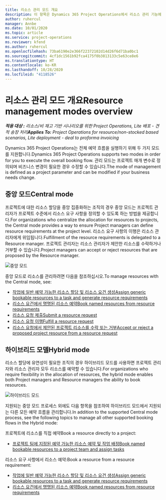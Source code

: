 ```yaml
---
title: 리소스 관리 모드 개요
description: 이 항목은 Dynamics 365 Project Operations에서 리소스 관리 기능에 대한 정보를 제공합니다.
author: ruhercul
manager: Annbe
ms.date: 10/01/2020
ms.topic: article
ms.service: project-operations
ms.reviewer: kfend
ms.author: ruhercul
ms.openlocfilehash: 73ba6190e2e366f22372102d14d26f6d71ba0bc1
ms.sourcegitcommit: 4cf1dc1561b92fca4175f0b3813133c5e63ce8e6
ms.translationtype: HT
ms.contentlocale: ko-KR
ms.lasthandoff: 10/28/2020
ms.locfileid: "4118526"
---
```

# <a name="resource-management-modes-overview"></a><span data-ttu-id="542ba-103">리소스 관리 모드 개요</span><span class="sxs-lookup"><span data-stu-id="542ba-103">Resource management modes overview</span></span>

<span data-ttu-id="542ba-104">_**적용 대상 :** 리소스/비 재고 기반 시나리오를 위한 Project Operations, Lite 배포 - 견적 송장 처리_</span><span class="sxs-lookup"><span data-stu-id="542ba-104">_**Applies To:** Project Operations for resource/non-stocked based scenarios, Lite deployment - deal to proforma invoicing_</span></span>


<span data-ttu-id="542ba-105">Dynamics 365 Project Operations는 전체 예약 흐름을 실행하기 위해 두 가지 모드를 지원합니다.</span><span class="sxs-lookup"><span data-stu-id="542ba-105">Dynamics 365 Project Operations supports two modes in order for you to execute the overall booking flow.</span></span> <span data-ttu-id="542ba-106">관리 모드는 프로젝트 매개 변수로 정의되며 비즈니스 변경이 필요한 경우 수정할 수 있습니다.</span><span class="sxs-lookup"><span data-stu-id="542ba-106">The mode of management is defined as a project parameter and can be modified if your business needs change.</span></span>    

## <a name="central-mode"></a><span data-ttu-id="542ba-107">중앙 모드</span><span class="sxs-lookup"><span data-stu-id="542ba-107">Central mode</span></span>
<span data-ttu-id="542ba-108">프로젝트에 대한 리소스 할당을 중앙 집중화하는 조직의 경우 중앙 모드는 프로젝트 관리자가 프로젝트 수준에서 리소스 요구 사항을 정의할 수 있도록 하는 방법을 제공합니다.</span><span class="sxs-lookup"><span data-stu-id="542ba-108">For organizations who centralize the allocation for resources to projects, the Central mode provides a way to ensure Project managers can define resource requirements at the project level.</span></span> <span data-ttu-id="542ba-109">리소스 요구 사항의 이행은 리소스 관리자에게 위임됩니다.</span><span class="sxs-lookup"><span data-stu-id="542ba-109">Fulfillment of the resource requirements is delegated to a Resource manager.</span></span> <span data-ttu-id="542ba-110">프로젝트 관리자는 리소스 관리자가 제안한 리소스를 수락하거나 거부할 수 있습니다.</span><span class="sxs-lookup"><span data-stu-id="542ba-110">Project managers can accept or reject resources that are proposed by the Resource manager.</span></span>

![중앙 모드](./media/resource-management-central.png)

<span data-ttu-id="542ba-112">중앙 모드로 리소스를 관리하려면 다음을 참조하십시오.</span><span class="sxs-lookup"><span data-stu-id="542ba-112">To manage resources with the Central mode, see:</span></span>

- [<span data-ttu-id="542ba-113">작업에 일반 예약 가능한 리소스 할당 및 리소스 요건 생성</span><span class="sxs-lookup"><span data-stu-id="542ba-113">Assign generic bookable resources to a task and generate resource requirements</span></span>](https://docs.microsoft.com/dynamics365/project-service/assign-generic-bookable-resource)
- [<span data-ttu-id="542ba-114">리소스 요건에서 명명된 리소스 예약</span><span class="sxs-lookup"><span data-stu-id="542ba-114">Book named resources from resource requirements</span></span>](https://docs.microsoft.com/dynamics365/project-service/book-named-resource)
- [<span data-ttu-id="542ba-115">리소스 요청 제출</span><span class="sxs-lookup"><span data-stu-id="542ba-115">Submit a resource request</span></span>](https://docs.microsoft.com/dynamics365/project-service/submit-resource-request)
- [<span data-ttu-id="542ba-116">리소스 요청 이행</span><span class="sxs-lookup"><span data-stu-id="542ba-116">Fulfill a resource request</span></span>](https://docs.microsoft.com/dynamics365/project-service/resource-management-fulfill-requests)
- [<span data-ttu-id="542ba-117">리소스 요청에서 제안된 프로젝트 리소스를 수락 또는 거부</span><span class="sxs-lookup"><span data-stu-id="542ba-117">Accept or reject a proposed project resource from a resource request</span></span>](https://docs.microsoft.com/dynamics365/project-service/accept-reject-proposed-resource)

## <a name="hybrid-mode"></a><span data-ttu-id="542ba-118">하이브리드 모델</span><span class="sxs-lookup"><span data-stu-id="542ba-118">Hybrid mode</span></span>
<span data-ttu-id="542ba-119">리소스 할당에 유연성이 필요한 조직의 경우 하이브리드 모드를 사용하면 프로젝트 관리자와 리소스 관리자 모두 리소스를 예약할 수 있습니다.</span><span class="sxs-lookup"><span data-stu-id="542ba-119">For organizations who require flexibility in the allocation of resources, the hybrid mode enables both Project managers and Resource managers the ability to book resources.</span></span>

![하이브리드 모드](./media/resource-management-hybrid.png)

<span data-ttu-id="542ba-121">지원되는 중앙 모드 프로세스 외에도 다음 항목을 참조하여 하이브리드 모드에서 지원되는 다른 모든 예약 흐름을 관리합니다.</span><span class="sxs-lookup"><span data-stu-id="542ba-121">In addition to the supported Central mode process, see the following topics to manage all other supported booking flows in the Hybrid mode:</span></span>

<span data-ttu-id="542ba-122">프로젝트에 리소스를 직접 예약</span><span class="sxs-lookup"><span data-stu-id="542ba-122">Book a resource directly to a project:</span></span>
- [<span data-ttu-id="542ba-123">프로젝트 팀에 지정된 예약 가능한 리소스 예약 및 작업 배정</span><span class="sxs-lookup"><span data-stu-id="542ba-123">Book named bookable resources to a project team and assign tasks</span></span>](https://docs.microsoft.com/dynamics365/project-service/assign-named-bookable-resource)

<span data-ttu-id="542ba-124">리소스 요구 사항에서 리소스 예약:</span><span class="sxs-lookup"><span data-stu-id="542ba-124">Book a resource from a resource requirement:</span></span>
- [<span data-ttu-id="542ba-125">작업에 일반 예약 가능한 리소스 할당 및 리소스 요건 생성</span><span class="sxs-lookup"><span data-stu-id="542ba-125">Assign generic bookable resources to a task and generate resource requirements</span></span>](https://docs.microsoft.com/dynamics365/project-service/assign-generic-bookable-resource)
- [<span data-ttu-id="542ba-126">리소스 요건에서 명명된 리소스 예약</span><span class="sxs-lookup"><span data-stu-id="542ba-126">Book named resources from resource requirements</span></span>](https://docs.microsoft.com/dynamics365/project-service/book-named-resource)
